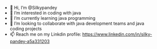 - 👋 Hi, I’m @Silkypandey
- 👀 I’m interested in coding with java
- 🌱 I’m currently learning java programming
- 💞️ I’m looking to collaborate with java development teams and java coding projects
- 📫 Reach me on my Linkdin profile: https://www.linkedin.com/in/silky-pandey-a5a331203 

<!---
Silkypandey/Silkypandey is a ✨ special ✨ repository because its `README.md` (this file) appears on your GitHub profile.
You can click the Preview link to take a look at your changes.
--->
